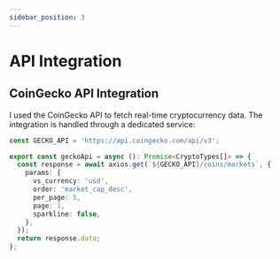```yaml
---
sidebar_position: 3
---
```


# API Integration

## CoinGecko API Integration
I used the CoinGecko API to fetch real-time cryptocurrency data. The integration is handled through a dedicated service:

```typescript
const GECKO_API = 'https://api.coingecko.com/api/v3';

export const geckoApi = async (): Promise<CryptoTypes[]> => {
  const response = await axios.get(`${GECKO_API}/coins/markets`, {
    params: {
      vs_currency: 'usd',
      order: 'market_cap_desc',
      per_page: 5,
      page: 1,
      sparkline: false,
    },
  });
  return response.data;
};
```